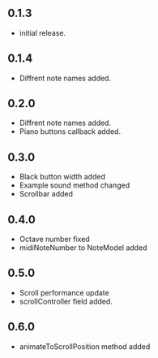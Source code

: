 ## 0.1.3

- initial release.

## 0.1.4

- Diffrent note names added.

## 0.2.0

- Diffrent note names added.
- Piano buttons callback added.

## 0.3.0

- Black button width added
- Example sound method changed
- Scrollbar added

## 0.4.0

- Octave number fixed
- midiNoteNumber to NoteModel added

## 0.5.0

- Scroll performance update
- scrollController field added.

## 0.6.0

- animateToScrollPosition method added
